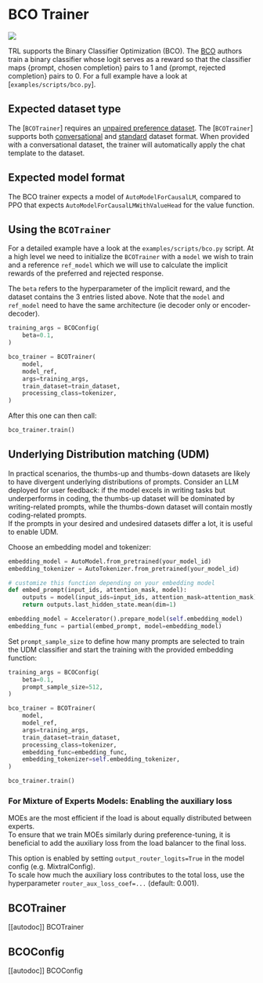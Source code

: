 # BCO Trainer

[![](https://img.shields.io/badge/All_models-BCO-blue)](https://huggingface.co/models?other=bco,trl)

TRL supports the Binary Classifier Optimization (BCO).
The [BCO](https://huggingface.co/papers/2404.04656) authors train a binary classifier whose logit serves as a reward so that the classifier maps {prompt, chosen completion} pairs to 1 and {prompt, rejected completion} pairs to 0.
For a full example have a look at  [`examples/scripts/bco.py`].

## Expected dataset type

The [`BCOTrainer`] requires an [unpaired preference dataset](dataset_formats#unpaired-preference).
The [`BCOTrainer`] supports both [conversational](dataset_formats#conversational) and [standard](dataset_formats#standard) dataset format. When provided with a conversational dataset, the trainer will automatically apply the chat template to the dataset.

## Expected model format
The BCO trainer expects a model of `AutoModelForCausalLM`, compared to PPO that expects `AutoModelForCausalLMWithValueHead` for the value function.

## Using the `BCOTrainer`

For a detailed example have a look at the `examples/scripts/bco.py` script. At a high level we need to initialize the `BCOTrainer` with a `model` we wish to train and a reference `ref_model` which we will use to calculate the implicit rewards of the preferred and rejected response. 

The `beta` refers to the hyperparameter of the implicit reward, and the dataset contains the 3 entries listed above. Note that the `model` and `ref_model` need to have the same architecture (ie decoder only or encoder-decoder).



```py
training_args = BCOConfig(
    beta=0.1,
)

bco_trainer = BCOTrainer(
    model,
    model_ref,
    args=training_args,
    train_dataset=train_dataset,
    processing_class=tokenizer,
)
```
After this one can then call:

```py
bco_trainer.train()
```

## Underlying Distribution matching (UDM)

In practical scenarios, the thumbs-up and thumbs-down datasets are likely to have divergent underlying distributions of prompts.
Consider an LLM deployed for user feedback: if the model excels in writing tasks but underperforms in coding, the thumbs-up dataset will be dominated by writing-related prompts, while the thumbs-down dataset will contain mostly coding-related prompts.  
If the prompts in your desired and undesired datasets differ a lot, it is useful to enable UDM.  

Choose an embedding model and tokenizer:

```py
embedding_model = AutoModel.from_pretrained(your_model_id)
embedding_tokenizer = AutoTokenizer.from_pretrained(your_model_id)

# customize this function depending on your embedding model
def embed_prompt(input_ids, attention_mask, model):
    outputs = model(input_ids=input_ids, attention_mask=attention_mask)
    return outputs.last_hidden_state.mean(dim=1)

embedding_model = Accelerator().prepare_model(self.embedding_model)
embedding_func = partial(embed_prompt, model=embedding_model)
```

Set `prompt_sample_size` to define how many prompts are selected to train the UDM classifier and start the training with the provided embedding function:

```py
training_args = BCOConfig(
    beta=0.1,
    prompt_sample_size=512,
)

bco_trainer = BCOTrainer(
    model,
    model_ref,
    args=training_args,
    train_dataset=train_dataset,
    processing_class=tokenizer,
    embedding_func=embedding_func,
    embedding_tokenizer=self.embedding_tokenizer,
)

bco_trainer.train()
```

### For Mixture of Experts Models: Enabling the auxiliary loss

MOEs are the most efficient if the load is about equally distributed between experts.  
To ensure that we train MOEs similarly during preference-tuning, it is beneficial to add the auxiliary loss from the load balancer to the final loss.  

This option is enabled by setting `output_router_logits=True` in the model config (e.g. MixtralConfig).  
To scale how much the auxiliary loss contributes to the total loss, use the hyperparameter `router_aux_loss_coef=...` (default: 0.001).

## BCOTrainer

[[autodoc]] BCOTrainer

## BCOConfig

[[autodoc]] BCOConfig
